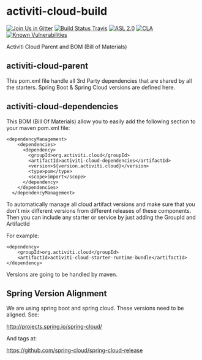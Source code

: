 # activiti-cloud-build

[![Join Us in Gitter](https://badges.gitter.im/Activiti/Activiti7.svg)](https://gitter.im/Activiti/Activiti7?utm_source=badge&utm_medium=badge&utm_campaign=pr-badge&utm_content=badge)
[![Build Status Travis](https://travis-ci.org/Activiti/activiti-cloud-build.svg?branch=master)](https://travis-ci.org/Activiti/activiti-cloud-build)
[![ASL 2.0](https://img.shields.io/hexpm/l/plug.svg)](https://github.com/Activiti/activiti-cloud-build/blob/master/LICENSE.txt)
[![CLA](https://cla-assistant.io/readme/badge/Activiti/activiti-cloud-build)](https://cla-assistant.io/Activiti/activiti-cloud-build)
[![Known Vulnerabilities](https://snyk.io/test/github/Activiti/activiti-cloud-build/badge.svg)](https://snyk.io/test/github/Activiti/activiti-cloud-build)

Activiti Cloud Parent and BOM (Bill of Materials)

## activiti-cloud-parent
This pom.xml file handle all 3rd Party dependencies that are shared by all the starters. Spring Boot & Spring Cloud versions are defined here. 

## activiti-cloud-dependencies
This BOM (Bill Of Materials) allow you to easily add the following section to your maven pom.xml file:

```
<dependencyManagement>
    <dependencies>
      <dependency>
        <groupId>org.activiti.cloud</groupId>
        <artifactId>activiti-cloud-dependencies</artifactId>
        <version>${version.activiti.cloud}</version>
        <type>pom</type>
        <scope>import</scope>
      </dependency>
    </dependencies>
  </dependencyManagement>
  ```
To automatically manage all cloud artifact versions and make sure that you don't mix different versions from different releases of these components. 
Then you can include any starter or service by just adding the GroupId and ArtifactId

For example:
```
<dependency>
    <groupId>org.activiti.cloud</groupId>
    <artifactId>activiti-cloud-starter-runtime-bundle</artifactId>
</dependency>
```

Versions are going to be handled by maven. 

## Spring Version Alignment

We are using spring boot and spring cloud. These versions need to be aligned. See:

http://projects.spring.io/spring-cloud/

And tags at:

https://github.com/spring-cloud/spring-cloud-release